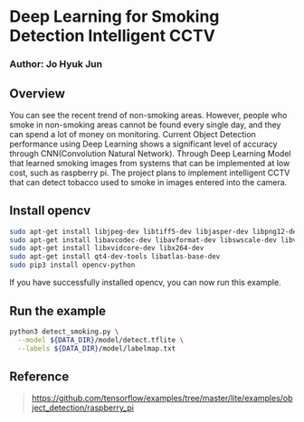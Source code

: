 # Deep Learning for Smoking Detection Intelligent CCTV

### Author: Jo Hyuk Jun


## Overview

You can see the recent trend of non-smoking areas. However, people who smoke in non-smoking areas cannot be found every single day, and they can spend a lot of money on monitoring. Current Object Detection performance using Deep Learning shows a significant level of accuracy through CNN(Convolution Natural Network). Through Deep Learning Model that learned smoking images from systems that can be implemented at low cost, such as raspberry pi. The project plans to implement intelligent CCTV that can detect tobacco used to smoke in images entered into the camera.


## Install opencv

```bash
sudo apt-get install libjpeg-dev libtiff5-dev libjasper-dev libpng12-dev
sudo apt-get install libavcodec-dev libavformat-dev libswscale-dev libv4l-dev
sudo apt-get install libxvidcore-dev libx264-dev
sudo apt-get install qt4-dev-tools libatlas-base-dev
sudo pip3 install opencv-python
```

If you have successfully installed opencv, you can now run this example.


## Run the example


```bash
python3 detect_smoking.py \
  --model ${DATA_DIR}/model/detect.tflite \
  --labels ${DATA_DIR}/model/labelmap.txt
```


## Reference
> https://github.com/tensorflow/examples/tree/master/lite/examples/object_detection/raspberry_pi
